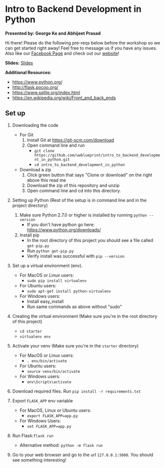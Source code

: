 # Intro to Backend Development in Python
**Presented by: George Ke and Abhijeet Prasad**

Hi there! Please do the following pre-reqs below before the workshop so we can get started right away! Feel free to message us if you have any issues. Also like our [Facebook Page](https://www.facebook.com/uwblueprint/) and check out our [website](https://www.uwblueprint.org/)!

**Slides:** [Slides](https://docs.google.com/presentation/d/1v-2YcJB7gdWSbYjeqB6z0F6B3GSZxJmkCJeksxXgt3U/edit)

**Additional Resources:** 
- https://www.python.org/
- http://flask.pocoo.org/
- https://www.sqlite.org/index.html
- https://en.wikipedia.org/wiki/Front_and_back_ends

## Set up

1. Downloading the code
	- For Git
		1. Install Git at https://git-scm.com/download
		2. Open command line and run 
			- `git clone https://github.com/uwblueprint/intro_to_backend_development_in_python.git`
			- `cd intro_to_backend_development_in_python`
	- Download a zip 
		1. Click green button that says "Clone or download" on the right above this read me
		2. Download the zip of this repository and unzip
		3. Open command line and cd into this directory.
		
2. Setting up Python (Rest of the setup is in command line and in the project directory)
	1. Make sure Python 2.7.0 or higher is installed by running `python --version`
		- If you don't have python go here: https://www.python.org/downloads/
	2. Install pip
		- In the root directory of this project you should see a file called `get-pip.py`
		- Run `python get-pip.py`
		- Verify install was successful with `pip --version`

3. Set up a virtual environment (env). 
	- For MacOS or Linux users:
		- `sudo pip install virtualenv`
	- For Ubuntu users:
		- `sudo apt-get install python-virtualenv`
	- For Windows users:
		- Install easy_install
		- Run same commands as above without "sudo"

4. Creating the virtual environment (Make sure you're in the root directory of this project)
	- `cd starter`
	- `virtualenv env`

5. Activate your venv (Make sure you're in the `starter` directory)

	- For MacOS or Linux users:
		- `. env/bin/activate`
	- For Ubuntu users:
		- `source venv/bin/activate`
	- For Windows users:
		- `env\Scripts\activate`
		
6. Download required files. Run `pip install -r requirements.txt`

7. Export `FLASK_APP` env variable
	- For MacOS, Linux or Ubuntu users:
		- `export FLASK_APP=app.py`
	- For Windows Users:
		- `set FLASK_APP=app.py`
		
8. Run Flask:`flask run`
	- Alternative method: `python -m flask run`

9. Go to your web browser and go to the url `127.0.0.1:5000`. You should see something interesting!
